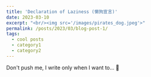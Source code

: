 ```yaml
---
title: 'Declaration of Laziness (懒狗宣言)'
date: 2023-03-10
excerpt: "<br/><img src='/images/pirates_dog.jpeg'>"
permalink: /posts/2023/03/blog-post-1/
tags:
  - cool posts
  - category1
  - category2
---
```


Don't push me, I write only when I want to... :dog:
